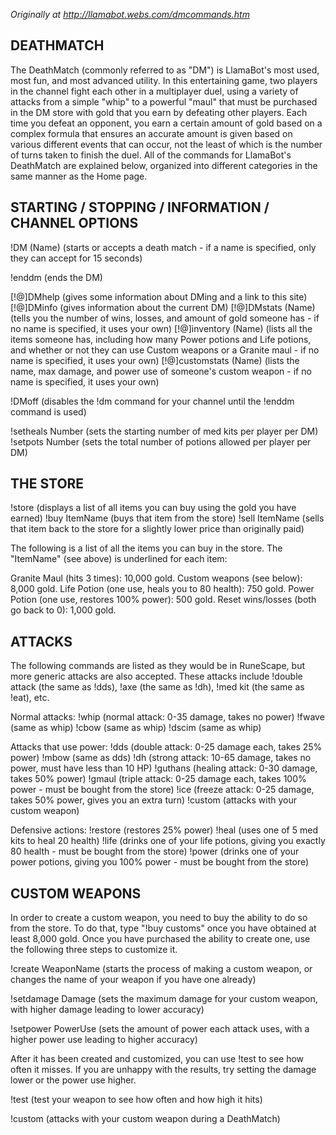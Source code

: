 *Originally at http://llamabot.webs.com/dmcommands.htm*

## DEATHMATCH

The DeathMatch (commonly referred to as "DM") is LlamaBot's most used, most fun, and most advanced utility.  In this entertaining game, two players in the channel fight each other in a multiplayer duel, using a variety of attacks from a simple "whip" to a powerful "maul" that must be purchased in the DM store with gold that you earn by defeating other players.  Each time you defeat an opponent, you earn a certain amount of gold based on a complex formula that ensures an accurate amount is given based on various different events that can occur, not the least of which is the number of turns taken to finish the duel.  All of the commands for LlamaBot's DeathMatch are explained below, organized into different categories in the same manner as the Home page.

## STARTING / STOPPING / INFORMATION / CHANNEL OPTIONS

!DM (Name) (starts or accepts a death match - if a name is specified, only they can accept for 15 seconds)

!enddm (ends the DM)

[!@]DMhelp (gives some information about DMing and a link to this site)
[!@]DMinfo (gives information about the current DM)
[!@]DMstats (Name) (tells you the number of wins, losses, and amount of gold someone has - if no name is specified, it uses your own)
[!@]inventory (Name) (lists all the items someone has, including how many Power potions and Life potions, and whether or not they can use Custom weapons or a Granite maul - if no name is specified, it uses your own)
[!@]customstats (Name) (lists the name, max damage, and power use of someone's custom weapon - if no name is specified, it uses your own)

!DMoff (disables the !dm command for your channel until the !enddm command is used)

!setheals Number (sets the starting number of med kits per player per DM)
!setpots Number (sets the total number of potions allowed per player per DM)

## THE STORE

!store (displays a list of all items you can buy using the gold you have earned)
!buy ItemName (buys that item from the store)
!sell ItemName (sells that item back to the store for a slightly lower price than originally paid)

The following is a list of all the items you can buy in the store.  The "ItemName" (see above) is underlined for each item:

Granite Maul (hits 3 times): 10,000 gold.
Custom weapons (see below): 8,000 gold.
Life Potion (one use, heals you to 80 health): 750 gold.
Power Potion (one use, restores 100% power): 500 gold.
Reset wins/losses (both go back to 0): 1,000 gold.

## ATTACKS

The following commands are listed as they would be in RuneScape, but more generic attacks are also accepted.  These attacks include !double attack (the same as !dds), !axe (the same as !dh), !med kit (the same as !eat), etc.

Normal attacks:
!whip (normal attack: 0-35 damage, takes no power)
!fwave (same as whip)
!cbow (same as whip)
!dscim (same as whip)

Attacks that use power:
!dds (double attack: 0-25 damage each, takes 25% power)
!mbow (same as dds)
!dh (strong attack: 10-65 damage, takes no power, must have less than 10 HP)
!guthans (healing attack: 0-30 damage, takes 50% power)
!gmaul (triple attack: 0-25 damage each, takes 100% power - must be bought from the store)
!ice (freeze attack: 0-25 damage, takes 50% power, gives you an extra turn)
!custom (attacks with your custom weapon)

Defensive actions:
!restore (restores 25% power)
!heal (uses one of 5 med kits to heal 20 health)
!life (drinks one of your life potions, giving you exactly 80 health - must be bought from the store)
!power (drinks one of your power potions, giving you 100% power - must be bought from the store)

## CUSTOM WEAPONS

In order to create a custom weapon, you need to buy the ability to do so from the store.  To do that, type "!buy customs" once you have obtained at least 8,000 gold.  Once you have purchased the ability to create one, use the following three steps to customize it.

!create WeaponName (starts the process of making a custom weapon, or changes the name of your weapon if you have one already)

!setdamage Damage (sets the maximum damage for your custom weapon, with higher damage leading to lower accuracy)

!setpower PowerUse (sets the amount of power each attack uses, with a higher power use leading to higher accuracy)

After it has been created and customized, you can use !test to see how often it misses.  If you are unhappy with the results, try setting the damage lower or the power use higher.

!test (test your weapon to see how often and how high it hits)

!custom (attacks with your custom weapon during a DeathMatch)
